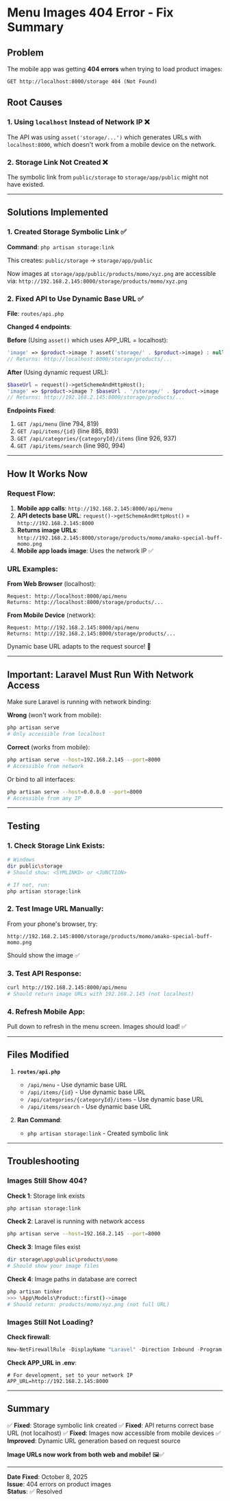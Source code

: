 # Menu Images 404 Error - Fix Summary

## Problem

The mobile app was getting **404 errors** when trying to load product images:
```
GET http://localhost:8000/storage 404 (Not Found)
```

## Root Causes

### 1. Using `localhost` Instead of Network IP ❌

The API was using `asset('storage/...')` which generates URLs with `localhost:8000`, which doesn't work from a mobile device on the network.

### 2. Storage Link Not Created ❌

The symbolic link from `public/storage` to `storage/app/public` might not have existed.

---

## Solutions Implemented

### 1. Created Storage Symbolic Link ✅

**Command**: `php artisan storage:link`

This creates: `public/storage` → `storage/app/public`

Now images at `storage/app/public/products/momo/xyz.png` are accessible via:
`http://192.168.2.145:8000/storage/products/momo/xyz.png`

### 2. Fixed API to Use Dynamic Base URL ✅

**File**: `routes/api.php`

**Changed 4 endpoints**:

**Before** (Using `asset()` which uses APP_URL = localhost):
```php
'image' => $product->image ? asset('storage/' . $product->image) : null
// Returns: http://localhost:8000/storage/products/...
```

**After** (Using dynamic request URL):
```php
$baseUrl = request()->getSchemeAndHttpHost();
'image' => $product->image ? $baseUrl . '/storage/' . $product->image : null
// Returns: http://192.168.2.145:8000/storage/products/...
```

**Endpoints Fixed**:
1. `GET /api/menu` (line 794, 819)
2. `GET /api/items/{id}` (line 885, 893)
3. `GET /api/categories/{categoryId}/items` (line 926, 937)
4. `GET /api/items/search` (line 980, 994)

---

## How It Works Now

### Request Flow:

1. **Mobile app calls**: `http://192.168.2.145:8000/api/menu`
2. **API detects base URL**: `request()->getSchemeAndHttpHost()` = `http://192.168.2.145:8000`
3. **Returns image URLs**: `http://192.168.2.145:8000/storage/products/momo/amako-special-buff-momo.png`
4. **Mobile app loads image**: Uses the network IP ✅

### URL Examples:

**From Web Browser** (localhost):
```
Request: http://localhost:8000/api/menu
Returns: http://localhost:8000/storage/products/...
```

**From Mobile Device** (network):
```
Request: http://192.168.2.145:8000/api/menu
Returns: http://192.168.2.145:8000/storage/products/...
```

Dynamic base URL adapts to the request source! 🎯

---

## Important: Laravel Must Run With Network Access

Make sure Laravel is running with network binding:

**Wrong** (won't work from mobile):
```bash
php artisan serve
# Only accessible from localhost
```

**Correct** (works from mobile):
```bash
php artisan serve --host=192.168.2.145 --port=8000
# Accessible from network
```

Or bind to all interfaces:
```bash
php artisan serve --host=0.0.0.0 --port=8000
# Accessible from any IP
```

---

## Testing

### 1. Check Storage Link Exists:

```bash
# Windows
dir public\storage
# Should show: <SYMLINKD> or <JUNCTION>

# If not, run:
php artisan storage:link
```

### 2. Test Image URL Manually:

From your phone's browser, try:
```
http://192.168.2.145:8000/storage/products/momo/amako-special-buff-momo.png
```

Should show the image ✅

### 3. Test API Response:

```bash
curl http://192.168.2.145:8000/api/menu
# Should return image URLs with 192.168.2.145 (not localhost)
```

### 4. Refresh Mobile App:

Pull down to refresh in the menu screen. Images should load! ✅

---

## Files Modified

1. **`routes/api.php`**
   - `/api/menu` - Use dynamic base URL
   - `/api/items/{id}` - Use dynamic base URL
   - `/api/categories/{categoryId}/items` - Use dynamic base URL
   - `/api/items/search` - Use dynamic base URL

2. **Ran Command**:
   - `php artisan storage:link` - Created symbolic link

---

## Troubleshooting

### Images Still Show 404?

**Check 1**: Storage link exists
```bash
php artisan storage:link
```

**Check 2**: Laravel is running with network access
```bash
php artisan serve --host=192.168.2.145 --port=8000
```

**Check 3**: Image files exist
```bash
dir storage\app\public\products\momo
# Should show your image files
```

**Check 4**: Image paths in database are correct
```bash
php artisan tinker
>>> \App\Models\Product::first()->image
# Should return: products/momo/xyz.png (not full URL)
```

### Images Still Not Loading?

**Check firewall**:
```powershell
New-NetFirewallRule -DisplayName "Laravel" -Direction Inbound -Program "C:\php\php.exe" -Action Allow
```

**Check APP_URL in .env**:
```env
# For development, set to your network IP
APP_URL=http://192.168.2.145:8000
```

---

## Summary

✅ **Fixed**: Storage symbolic link created
✅ **Fixed**: API returns correct base URL (not localhost)
✅ **Fixed**: Images now accessible from mobile devices
✅ **Improved**: Dynamic URL generation based on request source

**Image URLs now work from both web and mobile!** 🖼️✅

---

**Date Fixed**: October 8, 2025  
**Issue**: 404 errors on product images  
**Status**: ✅ Resolved

